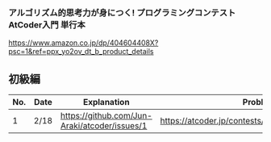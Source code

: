 ### アルゴリズム的思考力が身につく! プログラミングコンテストAtCoder入門 単行本
https://www.amazon.co.jp/dp/404604408X?psc=1&ref=ppx_yo2ov_dt_b_product_details

## 初級編

| No. | Date | Explanation                                   | Problem                                           | Answer                                                 |
| --- | ---- | --------------------------------------------- | ------------------------------------------------- | ------------------------------------------------------ |
| 1   | 2/18 | https://github.com/Jun-Araki/atcoder/issues/1 | https://atcoder.jp/contests/abc169/tasks/abc169_a | https://github.com/Jun-Araki/atcoder/blob/main/169a.rb |
